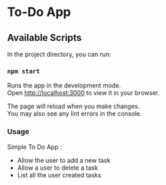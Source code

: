 # To-Do App



## Available Scripts

In the project directory, you can run:

### `npm start`


Runs the app in the development mode.\
Open [http://localhost:3000](http://localhost:3000) to view it in your browser.

The page will reload when you make changes.\
You may also see any lint errors in the console.

### Usage 

Simple To Do App :

- Allow the user to add a new task
- Allow a user to delete a task
- List all the user created tasks